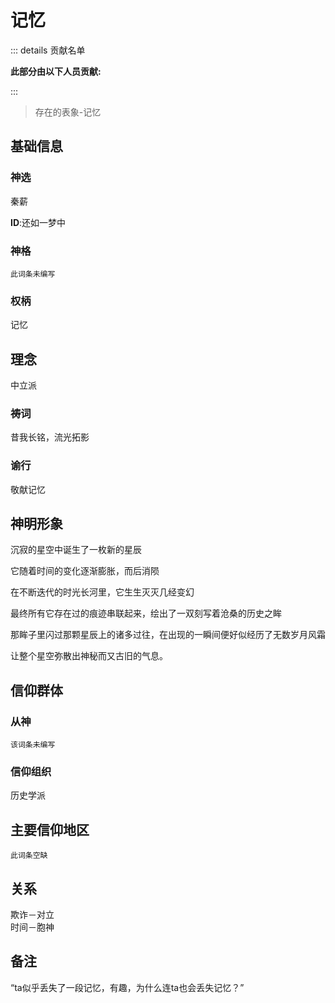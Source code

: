 # 记忆

::: details 贡献名单

**此部分由以下人员贡献:**
<MemberBlock :filterNames="teamMembers" />

<script setup>

const teamMembers = [
'几个孤独',
'翎洛',
];
</script>

:::

> 存在的表象-记忆

## 基础信息

### 神选 
秦薪

**ID**:还如一梦中
### 神格
`此词条未编写`
### 权柄
记忆

## 理念
中立派

### 祷词
昔我长铭，流光拓影
### 谕行
敬献记忆

## 神明形象
沉寂的星空中诞生了一枚新的星辰

它随着时间的变化逐渐膨胀，而后消陨

在不断迭代的时光长河里，它生生灭灭几经变幻

最终所有它存在过的痕迹串联起来，绘出了一双刻写着沧桑的历史之眸

那眸子里闪过那颗星辰上的诸多过往，在出现的一瞬间便好似经历了无数岁月风霜

让整个星空弥散出神秘而又古旧的气息。

## 信仰群体 
### 从神
`该词条未编写`
### 信仰组织
历史学派

## 主要信仰地区
`此词条空缺`
## 关系
欺诈－对立  
时间－胞神  

## 备注
“ta似乎丢失了一段记忆，有趣，为什么连ta也会丢失记忆？”
